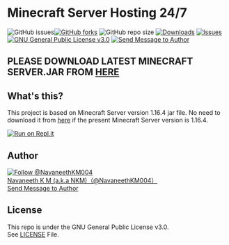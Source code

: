 # Minecraft Server Hosting 24/7

![GitHub issues](https://img.shields.io/github/issues/navaneethkm004/mc-server-hosting-24x7?color=red)[![GitHub forks](https://img.shields.io/github/forks/navaneethkm004/mc-server-hosting-24x7?style=social, "Fork")](https://github.com/navaneethkm004/mc-server-hosting-24x7/fork) ![GitHub repo size](https://img.shields.io/github/repo-size/navaneethkm004/mc-server-hosting-24x7?label=Size) [![Downloads](https://img.shields.io/github/downloads/navaneethkm004/mc-server-hosting-24x7/total?maxAge=3600, "Download")](https://github.com/navaneethkm004/mc-server-hosting-24x7/releases) [![Issues](https://img.shields.io/github/issues/navaneethkm004/mc-server-hosting-24x7?maxAge=3600, "Issues")](https://github.com/navaneethkm004/mc-server-hosting-24x7/issues) [![GNU General Public License v3.0](https://img.shields.io/badge/License-GPLv3-blue.svg?maxAge=3600, "License")](https://github.com/navaneethkm004/mc-server-hosting-24x7/blob/master/LICENSE) [![Send Message to Author](https://img.shields.io/static/v1?style=flat&logo=twitter&label=Message&color=1da1f2&link=https%3A%2F%2Ftwitter.com%2Fmessages%2Fcompose%3Frecipient_id%714816987336089600&link=https%3A%2F%2Ftwitter.com%2Fmessages%2Fcompose%3Frecipient_id%714816987336089600&message=%40NavaneethKM004&maxAge=3600, "Send Message to Author")](https://twitter.com/messages/compose?recipient_id=714816987336089600)<br>

## PLEASE DOWNLOAD LATEST MINECRAFT SERVER.JAR FROM [HERE](https://www.minecraft.net/en-us/download/server)

## What's this?
This project is based on Minecraft Server version 1.16.4 jar file. No need to download it from [here](https://www.minecraft.net/en-us/download/server) if the present Minecraft Server version is 1.16.4.

[![Run on Repl.it](https://repl.it/badge/github/navaneethkm004/mc-server-hosting-24x7)](https://repl.it/github/navaneethkm004/mc-server-hosting-24x7)

## Author

[![Follow @NavaneethKM004](https://img.shields.io/twitter/follow/NavaneethKM004?label=Follow&style=social&maxAge=3600, "Follow")](https://twitter.com/intent/follow?screen_name=NavaneethKM004)<br>
[Navaneeth K M (a.k.a NKM)（@NavaneethKM004）](https://twitter.com/NavaneethKM004)<br>
[Send Message to Author](https://twitter.com/messages/compose?recipient_id=714816987336089600)

## License

This repo is under the GNU General Public License v3.0.<br>
See [LICENSE](https://github.com/navaneethkm004/mc-server-hosting-24x7/blob/master/LICENSE) File.
